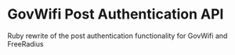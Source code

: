 # GovWifi Post Authentication API

Ruby rewrite of the post authentication functionality for GovWifi and FreeRadius
